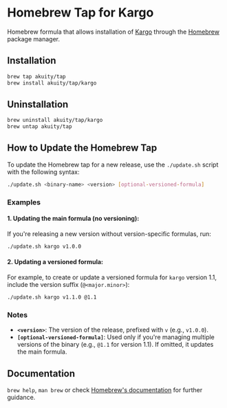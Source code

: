 # Homebrew Tap for Kargo

Homebrew formula that allows installation of [Kargo](https://github.com/akuity/kargo) through the [Homebrew](https://brew.sh/) package manager.

## Installation

```bash
brew tap akuity/tap
brew install akuity/tap/kargo
```

## Uninstallation

```bash
brew uninstall akuity/tap/kargo
brew untap akuity/tap
```

## How to Update the Homebrew Tap

To update the Homebrew tap for a new release, use the `./update.sh` script with the following syntax:
```bash
./update.sh <binary-name> <version> [optional-versioned-formula]
```

### Examples

#### 1. Updating the main formula (no versioning):
If you're releasing a new version without version-specific formulas, run:
```bash
./update.sh kargo v1.0.0
```

#### 2. Updating a versioned formula:
For example, to create or update a versioned formula for `kargo` version 1.1, include the version suffix (`@<major.minor>`):
```bash
./update.sh kargo v1.1.0 @1.1
```

### Notes
- **`<version>`**: The version of the release, prefixed with `v` (e.g., `v1.0.0`).
- **`[optional-versioned-formula]`**: Used only if you're managing multiple versions of the binary (e.g., `@1.1` for version 1.1). If omitted, it updates the main formula.

## Documentation

`brew help`, `man brew` or check [Homebrew's documentation](https://docs.brew.sh/) for further guidance.
